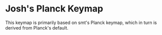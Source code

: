 # Josh's Planck Keymap

This keymap is primarily based on smt's Planck keymap, which in turn is derived from Planck's default.
